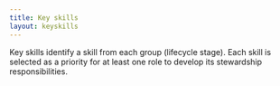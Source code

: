 ```yaml
---
title: Key skills
layout: keyskills
---
```


Key skills identify a skill from each group (lifecycle stage). Each skill is selected as a priority for at least one role to develop its stewardship responsibilities.

